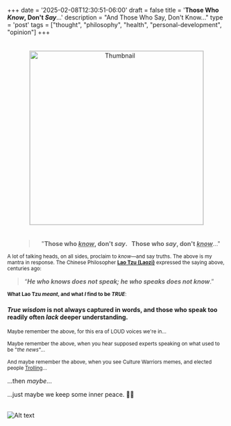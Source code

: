 +++
date = '2025-02-08T12:30:51-06:00'
draft = false
title = '**Those Who *Know*, Don&#39;t *Say***...'
description = "And Those Who Say, Don't Know..."
type = 'post'
tags = ["thought", "philosophy", "health", "personal-development", "opinion"]
+++
<style>
    /* Basic styling for the thumbnail */
    #thumbnail {
      cursor: pointer;
      border: 1px solid #ccc;
      margin: 20px;
    }

    /* The overlay (initially hidden) */
    #overlay {
      display: none;              /* Hidden by default */
      position: fixed;           /* Stays in place */
      top: 0; left: 0;
      width: 100%; height: 100%;
      background-color: rgba(0,0,0,0.8); /* Dim overlay */
      justify-content: center;   /* Center the image horizontally */
      align-items: center;       /* Center the image vertically */
      z-index: 9999;
    }

    /* The full-size image in the overlay */
    #overlay img {
      max-width: 90%;
      max-height: 90%;
      cursor: pointer;
      box-shadow: 0 0 10px #000;
      border: 2px solid #fff;
    }
  </style>

<div style="text-align:center;">
  <img 
    id="thumbnail"
    src="https://julianwest.me/Blog/posts/images/talking_heads.jpg" 
    alt="Thumbnail" 
    width="400"
    height="auto" 
  />
</div
>
<div id="overlay">
    <img 
      id="fullSize" 
      src="https://julianwest.me/Blog/posts/images/talking_heads.jpg"" 
      alt="Full Size" 
      title="Click to close"
    />
  </div>

  <script>
    const thumbnail = document.getElementById('thumbnail');
    const overlay   = document.getElementById('overlay');
    const fullSize  = document.getElementById('fullSize');

    // When thumbnail is clicked, show overlay
    thumbnail.addEventListener('click', () => {
      overlay.style.display = 'flex';
    });

    // When full-size image (or overlay) is clicked, hide overlay
    overlay.addEventListener('click', () => {
      overlay.style.display = 'none';
    });
  </script>

<blockquote style="text-align:center; margin-left: 50px;">
 "<b>Those who <i><u>know</u></i>, don't <i>say</i>. &nbsp; Those who <i>say</i>, don't <i><u>know</u></i></b>..."
</blockquote>

<small> A lot of talking heads, on all sides, proclaim to <i>know</i>—and say truths. The above is my mantra in response.  The Chinese Philosopher <b><a href="https://en.wikipedia.org/wiki/Laozi">Lao Tzu (Laozi)</a></b> expressed the saying above, centuries ago:  </small> <br />

> “***He who knows does not speak; he who speaks does not know***.” 


<small> <b>What Lao Tzu <i>meant</i>, and what <i>I</i> find to be <i>TRUE</i></b>: </small> <br />

#### *True wisdom* is not always captured in words, and those who speak too readily often *lack* deeper understanding.

<small> Maybe remember the above, for this era of LOUD voices we're in... </small> <br />

<small> Maybe remember the above, when you hear supposed experts speaking on what used to be "*the news*"... </small> <br />  

<small> And maybe remember the above, when you see Culture Warriors memes, and elected people [Trolling](https://en.wikipedia.org/wiki/Troll_(slang)#Corporate,_political,_and_special-interest_sponsored_trolls)...  </small> <br />

...then *maybe*...

...just maybe we keep some inner peace. 🙏🏻 <br /> <br />

![Alt text](https://julianwest.me/Blog/posts/images/inner-peace-noise.jpg)